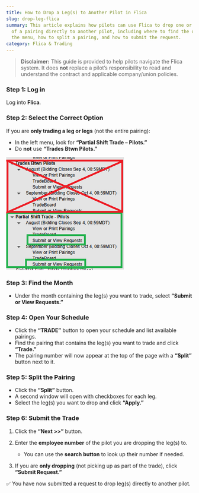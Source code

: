 ```yaml
---
title: How to Drop a Leg(s) to Another Pilot in Flica
slug: drop-leg-flica
summary: This article explains how pilots can use Flica to drop one or more legs
  of a pairing directly to another pilot, including where to find the option in
  the menu, how to split a pairing, and how to submit the request.
category: Flica & Trading
---
```

> **Disclaimer:** This guide is provided to help pilots navigate the Flica system. It does **not** replace a pilot’s responsibility to read and understand the contract and applicable company/union policies.

### Step 1: Log in

Log into **Flica**.

### Step 2: Select the Correct Option

If you are **only trading a leg or legs** (not the entire pairing):  

* In the left menu, look for **“Partial Shift Trade – Pilots.”**  
* Do **not** use **“Trades Btwn Pilots.”**

![](/assets/uploads/flica-menu.png)

### Step 3: Find the Month

* Under the month containing the leg(s) you want to trade, select **“Submit or View Requests.”**

### Step 4: Open Your Schedule

* Click the **“TRADE”** button to open your schedule and list available pairings.  
* Find the pairing that contains the leg(s) you want to trade and click **“Trade.”**  
* The pairing number will now appear at the top of the page with a **“Split”** button next to it.

### Step 5: Split the Pairing

* Click the **“Split”** button.  
* A second window will open with checkboxes for each leg.  
* Select the leg(s) you want to drop and click **“Apply.”**

### Step 6: Submit the Trade

1. Click the **“Next >>”** button.  
2. Enter the **employee number** of the pilot you are dropping the leg(s) to.  

   * You can use the **search button** to look up their number if needed.  
3. If you are **only dropping** (not picking up as part of the trade), click **“Submit Request.”**

✅ You have now submitted a request to drop leg(s) directly to another pilot.
